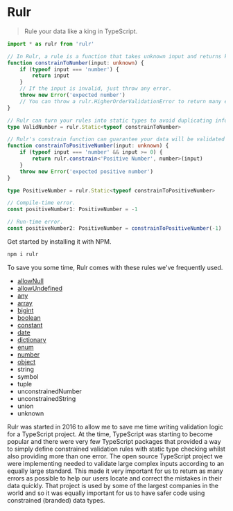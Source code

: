 # Rulr

> Rule your data like a king in TypeScript.

```ts
import * as rulr from 'rulr'

// In Rulr, a rule is a function that takes unknown input and returns known valid output.
function constrainToNumber(input: unknown) {
	if (typeof input === 'number') {
		return input
	}
	// If the input is invalid, just throw any error.
	throw new Error('expected number')
	// You can throw a rulr.HigherOrderValidationError to return many errors.
}

// Rulr can turn your rules into static types to avoid duplicating information.
type ValidNumber = rulr.Static<typeof constrainToNumber>

// Rulr's constrain function can guarantee your data will be validated at runtime.
function constrainToPositiveNumber(input: unknown) {
	if (typeof input === 'number' && input >= 0) {
		return rulr.constrain<'Positive Number', number>(input)
	}
	throw new Error('expected positive number')
}

type PositiveNumber = rulr.Static<typeof constrainToPositiveNumber>

// Compile-time error.
const positiveNumber1: PositiveNumber = -1

// Run-time error.
const positiveNumber2: PositiveNumber = constrainToPositiveNumber(-1)
```

Get started by installing it with NPM.

```sh
npm i rulr
```

To save you some time, Rulr comes with these rules we've frequently used.

- [allowNull](./src/higherOrderRules/allowNull/readme.md)
- [allowUndefined](./src/higherOrderRules/allowUndefined/readme.md)
- [any](./src/valueRules/any/readme.md)
- [array](./src/higherOrderRules/array/readme.md)
- [bigint](./src/valueRules/bigint/readme.md)
- [boolean](./src/valueRules/boolean/readme.md)
- [constant](./src/valueRules/constant/readme.md)
- [date](./src/valueRules/date/readme.md)
- [dictionary](./src/higherOrderRules/dictionary/readme.md)
- [enum](./src/valueRules/enum/readme.md)
- [number](./src/constrainedValues/number/readme.md)
- [object](./src/higherOrderRules/object/readme.md)
- string
- symbol
- tuple
- unconstrainedNumber
- unconstrainedString
- union
- unknown

Rulr was started in 2016 to allow me to save me time writing validation logic for a TypeScript project. At the time, TypeScript was starting to become popular and there were very few TypeScript packages that provided a way to simply define constrained validation rules with static type checking whilst also providing more than one error. The open source TypeScript project we were implementing needed to validate large complex inputs according to an equally large standard. This made it very important for us to return as many errors as possible to help our users locate and correct the mistakes in their data quickly. That project is used by some of the largest companies in the world and so it was equally important for us to have safer code using constrained (branded) data types.
